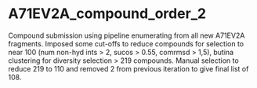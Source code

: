 # A71EV2A_compound_order_2

Compound submission using pipeline enumerating from all new A71EV2A fragments. Imposed some cut-offs to reduce compounds for selection to near 100 (num non-hyd ints > 2, sucos > 0.55, comrmsd > 1,5), butina clustering for diversity selection > 219 compounds. Manual selection to reduce 219 to 110 and removed 2 from previous iteration to give final list of 108. 
